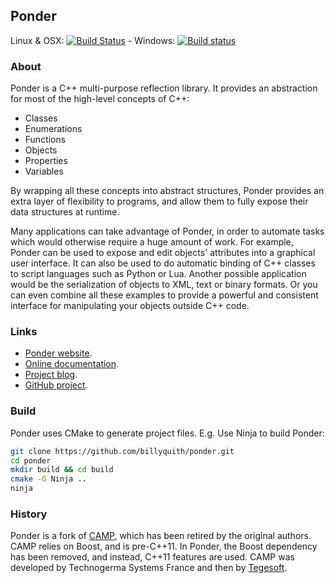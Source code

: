 
Ponder
------

Linux & OSX: [![Build Status](https://travis-ci.org/billyquith/ponder.svg?branch=master)](https://travis-ci.org/billyquith/ponder) - 
Windows: [![Build status](https://ci.appveyor.com/api/projects/status/spskn9y93e8osve2/branch/master?svg=true)](https://ci.appveyor.com/project/billyquith/ponder/branch/master)

### About

Ponder is a C++ multi-purpose reflection library. It provides an abstraction for most
of the high-level concepts of C++:

- Classes
- Enumerations
- Functions
- Objects
- Properties
- Variables

By wrapping all these concepts into abstract structures, Ponder provides an extra layer of
flexibility to programs, and allow them to fully expose their data structures at runtime.

Many applications can take advantage of Ponder, in order to automate tasks which would
otherwise require a huge amount of work. For example, Ponder can be used to expose and edit
objects' attributes into a graphical user interface. It can also be used to do
automatic binding of C++ classes to script languages such as Python or Lua.
Another possible application would be the serialization of objects to XML, text or
binary formats. Or you can even combine all these examples to provide a powerful
and consistent interface for manipulating your objects outside C++ code.

### Links

 - [Ponder website](http://billyquith.github.io/ponder/).
 - [Online documentation](http://billyquith.github.io/ponder/docs/).
 - [Project blog](http://billyquith.github.io/ponder/blog/).
 - [GitHub project](https://github.com/billyquith/ponder).

### Build

Ponder uses CMake to generate project files. E.g. Use Ninja to build Ponder:

```bash
git clone https://github.com/billyquith/ponder.git
cd ponder
mkdir build && cd build
cmake -G Ninja ..
ninja
```

### History

Ponder is a fork of [CAMP][2], which has been retired by the original authors. CAMP relies
on Boost, and is pre-C++11. In Ponder, the Boost dependency has been removed, and instead, 
C++11 features are used. CAMP was developed by Technogerma Systems France and then by [Tegesoft][1].


[1]: http://www.tegesoft.com
[2]: https://github.com/tegesoft/camp
